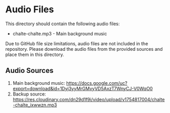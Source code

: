 # Audio Files

This directory should contain the following audio files:
- chalte-chalte.mp3 - Main background music

Due to GitHub file size limitations, audio files are not included in the repository.
Please download the audio files from the provided sources and place them in this directory.

## Audio Sources
1. Main background music: https://docs.google.com/uc?export=download&id=1Dyj3yyMrGMvyVD5AxzT7WnyCJ-V0WqO0
2. Backup source: https://res.cloudinary.com/dn29d1f9i/video/upload/v1754817004/chalte-chalte_ixwwzn.mp3
